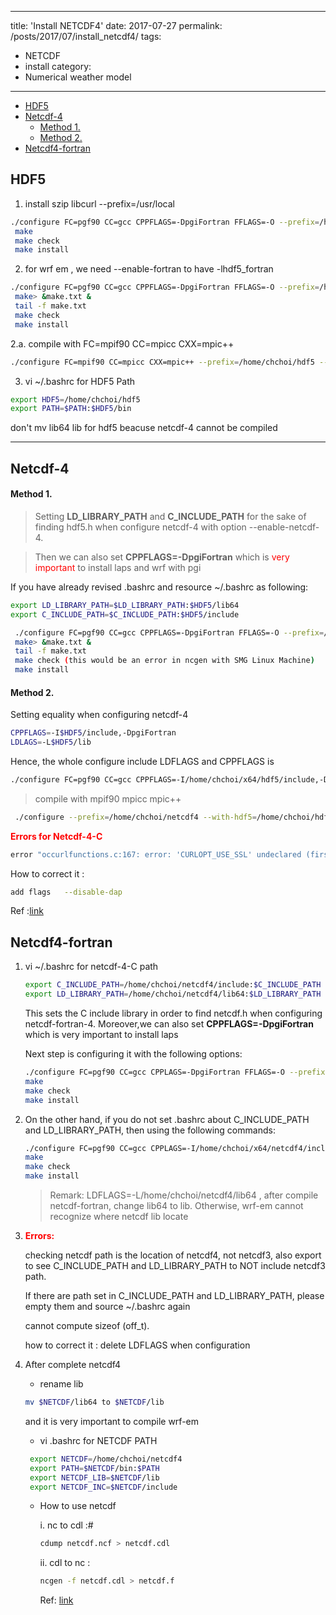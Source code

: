 
---
title: 'Install NETCDF4'
date: 2017-07-27
permalink: /posts/2017/07/install_netcdf4/
tags:
  - NETCDF
  - install
category:
  - Numerical weather model
---


<!-- @import "[TOC]" {cmd="toc" depthFrom=1 depthTo=6 orderedList=false} -->

<!-- code_chunk_output -->

- [HDF5](#hdf5)
- [Netcdf-4](#netcdf-4)
    - [Method 1.](#method-1)
    - [Method 2.](#method-2)
- [Netcdf4-fortran](#netcdf4-fortran)

<!-- /code_chunk_output -->



## HDF5


1.  install szip libcurl --prefix=/usr/local

```bash
./configure FC=pgf90 CC=gcc CPPFLAGS=-DpgiFortran FFLAGS=-O --prefix=/home/chchoi/x64/hdf5 --with-zlib=/usr/local --with-szlib=/usr/local
 make
 make check
 make install
```








2. for wrf em , we need --enable-fortran to have -lhdf5_fortran

```bash
./configure FC=pgf90 CC=gcc CPPFLAGS=-DpgiFortran FFLAGS=-O --prefix=/home/chchoi/x64/hdf5 --with-zlib=/usr/local --with-szlib=/usr/local --enable-fortran
 make> &make.txt &
 tail -f make.txt
 make check
 make install
```








2.a. compile with FC=mpif90 CC=mpicc CXX=mpic++

```bash
./configure FC=mpif90 CC=mpicc CXX=mpic++ --prefix=/home/chchoi/hdf5 --with-zlib=/usr/local --with-szlib=/usr/local CFLAGS="-O -DNDEBUG -DpgiFortran" CXXFLAGS="-DNDEBUG -DpgiFortran" CPPFLAGS="-DNDEBUG -DpgiFortran"
```







3. vi ~/.bashrc for HDF5 Path

```bash
export HDF5=/home/chchoi/hdf5
export PATH=$PATH:$HDF5/bin
```


don't mv lib64 lib for hdf5 beacuse netcdf-4 cannot be compiled 

----

## Netcdf-4


#### Method 1.


> Setting **LD_LIBRARY_PATH** and **C_INCLUDE_PATH** for the sake of finding hdf5.h when configure netcdf-4 with option --enable-netcdf-4.

>Then we can also set **CPPFLAGS=-DpgiFortran** which is <span style="color:red">very important</span> to install laps and wrf with pgi

If you have already revised .bashrc and resource ~/.bashrc as following:

```bash
export LD_LIBRARY_PATH=$LD_LIBRARY_PATH:$HDF5/lib64
export C_INCLUDE_PATH=$C_INCLUDE_PATH:$HDF5/include
```

```bash
 ./configure FC=pgf90 CC=gcc CPPFLAGS=-DpgiFortran FFLAGS=-O --prefix=/home/chchoi/netcdf4 --with-hdf5=/home/chchoi/hdf5 --with-zlib=/usr/local --with-szlib=/usr/local --enable-netcdf-4
 make> &make.txt &
 tail -f make.txt
 make check (this would be an error in ncgen with SMG Linux Machine)
 make install
```



#### Method 2.


Setting equality when configuring netcdf-4


```bash
CPPFLAGS=-I$HDF5/include,-DpgiFortran
LDLAGS=-L$HDF5/lib
```

Hence, the whole configure include LDFLAGS and CPPFLAGS is 

```bash
./configure FC=pgf90 CC=gcc CPPFLAGS=-I/home/chchoi/x64/hdf5/include,-DpgiFortran FFLAGS=-O --prefix=/home/chchoi/x64/netcdf4 --with-hdf5=/home/chchoi/x64/hdf5 --with-zlib=/usr/local --enable-netcdf-4 LDFLAGS=-L/home/chchoi/x64/hdf5/lib
```








> compile with mpif90 mpicc mpic++

```bash
 ./configure --prefix=/home/chchoi/netcdf4 --with-hdf5=/home/chchoi/hdf5 --with-zlib=/usr/local --with-szlib=/usr/local --enable-netcdf-4 CFLAGS="-O -DNDEBUG -DpgiFortran" CXXFLAGS="-DNDEBUG -DpgiFortran" CPPFLAGS="-DNDEBUG -DpgiFortran" CC=mpicc CXX=mpic++ FC=mpif90 LDFLAGS=-L/home/chchoi/hdf5/lib64
```







**<span style="color:red;">Errors for Netcdf-4-C</span>**

```bash
error "occurlfunctions.c:167: error: 'CURLOPT_USE_SSL' undeclared (first use in this function) "
```


How to correct it  : 
```bash
add flags   --disable-dap
```


Ref :[link]( http://alantsui.hk/netcdf-installation-error/)



## Netcdf4-fortran








1. vi ~/.bashrc for netcdf-4-C path

    ```bash
    export C_INCLUDE_PATH=/home/chchoi/netcdf4/include:$C_INCLUDE_PATH
    export LD_LIBRARY_PATH=/home/chchoi/netcdf4/lib64:$LD_LIBRARY_PATH
    ```

    This sets the C include library in order to find netcdf.h when configuring netcdf-fortran-4.
    Moreover,we can also set **CPPFLAGS=-DpgiFortran** which is very important to install laps

    Next step is configuring it with the following options:

    ```bash
    ./configure FC=pgf90 CC=gcc CPPLAGS=-DpgiFortran FFLAGS=-O --prefix=/home/chchoi/netcdf4
    make
    make check
    make install
    ```








2. On the other hand, if you do not set .bashrc about C_INCLUDE_PATH and LD_LIBRARY_PATH, then using the following commands:

    ```bash
    ./configure FC=pgf90 CC=gcc CPPLAGS=-I/home/chchoi/x64/netcdf4/include,-DpgiFortran FFLAGS=-O --prefix=/home/chchoi/x64/netcdf4 LDFLAGS=-L/home/chchoi/x64/netcdf4/lib
    make
    make check
    make install
    ```


    > Remark: LDFLAGS=-L/home/chchoi/netcdf4/lib64 , after compile netcdf-fortran, change lib64 to lib. Otherwise, wrf-em cannot recognize where netcdf lib locate









3. **<span style="color:red">Errors:</span>**



    checking netcdf path is the location of netcdf4, not netcdf3, also export to see C_INCLUDE_PATH and LD_LIBRARY_PATH to NOT include netcdf3 path.

    If there are path set in C_INCLUDE_PATH and LD_LIBRARY_PATH, please empty them and source ~/.bashrc again

    cannot compute sizeof (off_t).

    how to correct it : delete LDFLAGS when configuration



4. After complete netcdf4


   - rename lib
  

   ```bash
   mv $NETCDF/lib64 to $NETCDF/lib
   ```

   and it is very important to compile wrf-em







   - vi .bashrc for NETCDF PATH

   ```bash
    export NETCDF=/home/chchoi/netcdf4
    export PATH=$NETCDF/bin:$PATH
    export NETCDF_LIB=$NETCDF/lib
    export NETCDF_INC=$NETCDF/include
   ```







   - How to use netcdf


        i.  nc to cdl :#
        ```bash
        cdump netcdf.ncf > netcdf.cdl
        ```

        ii.  cdl to nc :
        ```bash
        ncgen -f netcdf.cdl > netcdf.f
        ```

        Ref: [link](https://worksben.wordpress.com/2009/09/18/netcdf-users-guide-for-fortran/)





